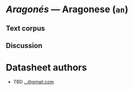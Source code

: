 # *Aragonés* &mdash; Aragonese (`an`)

## Text corpus

## Discussion


# Datasheet authors

* TBD <...@gmail.com>
